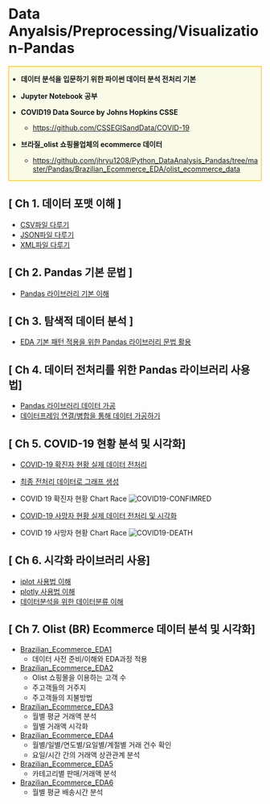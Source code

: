 # Data Anyalsis/Preprocessing/Visualization-Pandas
<div class="alert alert-block" style="border: 1px solid #FFB300;background-color:#F9FBE7;">

- <b>데이터 분석을 입문하기 위한 파이썬 데이터 분석 전처리 기본

- Jupyter Notebook 공부</b>

- <b>COVID19 Data Source by Johns Hopkins CSSE</b>
  - https://github.com/CSSEGISandData/COVID-19

- <b>브라질_olist 쇼핑몰업체의 ecommerce 데이터</b>
  - https://github.com/jhryu1208/Python_DataAnalysis_Pandas/tree/master/Pandas/Brazilian_Ecommerce_EDA/olist_ecommerce_data
</div>

## [ Ch 1. 데이터 포맷 이해 ]

- [CSV파일 다루기](https://github.com/jhryu1208/Python_DataAnalysis_Pandas/blob/master/CSV_Practice.ipynb)
- [JSON파일 다루기](https://github.com/jhryu1208/Python_DataAnalysis_Pandas/blob/master/JSON_Practice.ipynb)
- [XML파일 다루기](https://github.com/jhryu1208/Python_DataAnalysis_Pandas/blob/master/XML_Practice.ipynb)

## [ Ch 2. Pandas 기본 문법 ]

- [Pandas 라이브러리 기본 이해](https://github.com/jhryu1208/Python_DataAnalysis_Pandas/blob/master/Pandas/Pandas_Basic.ipynb)

## [ Ch 3. 탐색적 데이터 분석 ]

- [EDA 기본 패턴 적용을 위한 Pandas 라이브러리 문법 활용](https://github.com/jhryu1208/Python_DataAnalysis_Pandas/blob/master/Pandas/Pandas_EDA.ipynb)

## [ Ch 4. 데이터 전처리를 위한 Pandas 라이브러리 사용법]

- [Pandas 라이브러리 데이터 가공](https://github.com/jhryu1208/Python_DataAnalysis_Pandas/blob/master/Pandas/Pandas_Data_Processing.ipynb)
- [데이터프레임 연결/병합을 통해 데이터 가공하기](https://github.com/jhryu1208/Python_DataAnalysis_Pandas/blob/master/Pandas/Pandas_Merge_Concat.ipynb)

## [ Ch 5. COVID-19 현황 분석 및 시각화]

- [COVID-19 확진자 현황 실제 데이터 전처리](https://github.com/jhryu1208/Python_DataAnalysis_Pandas/blob/master/Pandas/Pandas_Real_Data_Processing.ipynb)
- [최종 전처리 데이터로 그래프 생성](https://github.com/jhryu1208/Python_DataAnalysis_Pandas/blob/master/Pandas/Pandas_Graph.ipynb)

- COVID 19 확진자 현황 Chart Race
    ![COVID19-CONFIMRED](https://user-images.githubusercontent.com/53929665/90008809-e4078980-dcd7-11ea-8bae-7973bafbbbf2.gif)
    
- [COVID-19 사망자 현황 실제 데이터 전처리 및 시각화](https://github.com/jhryu1208/Python_DataAnalysis_Pandas/blob/master/Pandas/COVID19-Death-Accumulation.ipynb)
- COVID 19 사망자 현황 Chart Race
    ![COVID19-DEATH](https://user-images.githubusercontent.com/53929665/90008305-1664b700-dcd7-11ea-83cf-1f52b50ce198.gif)


## [ Ch 6. 시각화 라이브러리 사용]

- [iplot 사용법 이해](https://github.com/jhryu1208/Python_DataAnalysis_Pandas/blob/master/Pandas/Pandas_Visualization_Iplot.ipynb)
- [plotly 사용법 이해](https://github.com/jhryu1208/Python_DataAnalysis_Pandas/blob/master/Pandas/Pandas_Visualization_Plotly.ipynb)
- [데이터분석을 위한 데이터분류 이해](https://github.com/jhryu1208/Python_DataAnalysis_Pandas/blob/master/Pandas/Deep_Data_and_Visual.ipynb)

## [ Ch 7. Olist (BR) Ecommerce 데이터 분석 및 시각화]

- [Brazilian_Ecommerce_EDA1](https://github.com/jhryu1208/Python_DataAnalysis_Pandas/blob/master/Pandas/Brazilian_Ecommerce_EDA/BEE1.ipynb)
  - 데이터 사전 준비/이해와 EDA과정 적용
- [Brazilian_Ecommerce_EDA2](https://github.com/jhryu1208/Python_DataAnalysis_Pandas/blob/master/Pandas/Brazilian_Ecommerce_EDA/BEE2.ipynb)
  - Olist 쇼핑몰을 이용하는 고객 수
  - 주고객들의 거주지
  - 주고객들의 지불방법
- [Brazilian_Ecommerce_EDA3](https://github.com/jhryu1208/Python_DataAnalysis_Pandas/blob/master/Pandas/Brazilian_Ecommerce_EDA/BEE3.ipynb)
  - 월별 평균 거래액 분석
  - 월별 거래액 시각화
- [Brazilian_Ecommerce_EDA4](https://github.com/jhryu1208/Python_DataAnalysis_Pandas/blob/master/Pandas/Brazilian_Ecommerce_EDA/BEE4.ipynb)
  - 월별/일별/연도별/요일별/계절별 거래 건수 확인
  - 요일/시간 간의 거래액 상관관계 분석
- [Brazilian_Ecommerce_EDA5](https://github.com/jhryu1208/Python_DataAnalysis_Pandas/blob/master/Pandas/Brazilian_Ecommerce_EDA/BEE5.ipynb)
  - 카테고리별 판매/거래액 분석
- [Brazilian_Ecommerce_EDA6](https://github.com/jhryu1208/Python_DataAnalysis_Pandas/blob/master/Pandas/Brazilian_Ecommerce_EDA/BEE6.ipynb)
  - 월별 평균 배송시간 분석
